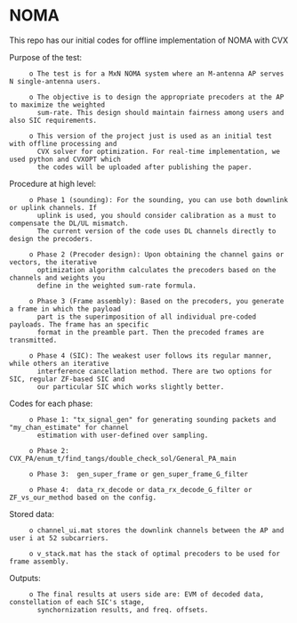# NOMA
This repo has our initial codes for offline implementation of NOMA with CVX

Purpose of the test:

         o The test is for a MxN NOMA system where an M-antenna AP serves N single-antenna users.

         o The objective is to design the appropriate precoders at the AP to maximize the weighted
           sum-rate. This design should maintain fairness among users and also SIC requirements. 

         o This version of the project just is used as an initial test with offline processing and
           CVX solver for optimization. For real-time implementation, we used python and CVXOPT which 
           the codes will be uploaded after publishing the paper.

Procedure at high level:

         o Phase 1 (sounding): For the sounding, you can use both downlink or uplink channels. If 
           uplink is used, you should consider calibration as a must to compensate the DL/UL mismatch.
           The current version of the code uses DL channels directly to design the precoders.

         o Phase 2 (Precoder design): Upon obtaining the channel gains or vectors, the iterative 
           optimization algorithm calculates the precoders based on the channels and weights you
           define in the weighted sum-rate formula.

         o Phase 3 (Frame assembly): Based on the precoders, you generate a frame in which the payload
           part is the superimposition of all individual pre-coded payloads. The frame has an specific 
           format in the preamble part. Then the precoded frames are transmitted.

         o Phase 4 (SIC): The weakest user follows its regular manner, while others an iterative 
           interference cancellation method. There are two options for SIC, regular ZF-based SIC and
           our particular SIC which works slightly better.

Codes for each phase:

         o Phase 1: "tx_signal_gen" for generating sounding packets and "my_chan_estimate" for channel 
           estimation with user-defined over sampling.

         o Phase 2: CVX_PA/enum_t/find_tangs/double_check_sol/General_PA_main

         o Phase 3:  gen_super_frame or gen_super_frame_G_filter

         o Phase 4:  data_rx_decode or data_rx_decode_G_filter or ZF_vs_our_method based on the config.


Stored data: 

         o channel_ui.mat stores the downlink channels between the AP and user i at 52 subcarriers.

         o v_stack.mat has the stack of optimal precoders to be used for frame assembly.
         

Outputs:

         o The final results at users side are: EVM of decoded data, constellation of each SIC's stage,
           synchornization results, and freq. offsets.
